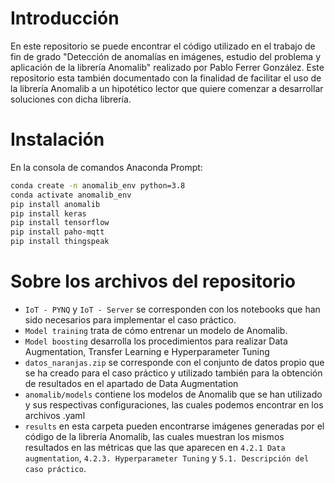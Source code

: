 # Introducción

En este repositorio se puede encontrar el código utilizado en el trabajo de fin de grado "Detección de anomalías en imágenes, estudio del problema y aplicación de la librería Anomalib" realizado por Pablo Ferrer González. Este repositorio esta también documentado con la finalidad de facilitar el uso de la librería Anomalib a un hipotético lector que quiere comenzar a desarrollar soluciones con dicha librería.

# Instalación

En la consola de comandos Anaconda Prompt:

   ```sh
   conda create -n anomalib_env python=3.8
   conda activate anomalib_env
   pip install anomalib
   pip install keras
   pip install tensorflow
   pip install paho-mqtt
   pip install thingspeak
   ```
   
  # Sobre los archivos del repositorio
  
  - `IoT - PYNQ` y `IoT - Server` se corresponden con los notebooks que han sido necesarios para implementar el caso práctico.
  - `Model training` trata de cómo entrenar un modelo de Anomalib.
  - `Model boosting` desarrolla los procedimientos para realizar Data Augmentation, Transfer Learning e Hyperparameter Tuning
  - `datos_naranjas.zip` se corresponde con el conjunto de datos propio que se ha creado para el caso práctico y utilizado también para la obtención de resultados en el apartado de Data Augmentation
  - `anomalib/models` contiene los modelos de Anomalib que se han utilizado y sus respectivas configuraciones, las cuales podemos encontrar en los archivos .yaml
  - `results` en esta carpeta pueden encontrarse imágenes generadas por el código de la librería Anomalib, las cuales muestran los mismos resultados en las métricas que las que aparecen en `4.2.1 Data augmentation`, `4.2.3. Hyperparameter Tuning` y `5.1. Descripción del caso práctico`.
